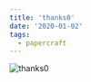 ```yaml
---
title: 'thanks0'
date: '2020-01-02'
tags:
  - papercraft
---
```


![thanks0](/images/matisse_website_images/thanks0.png)
